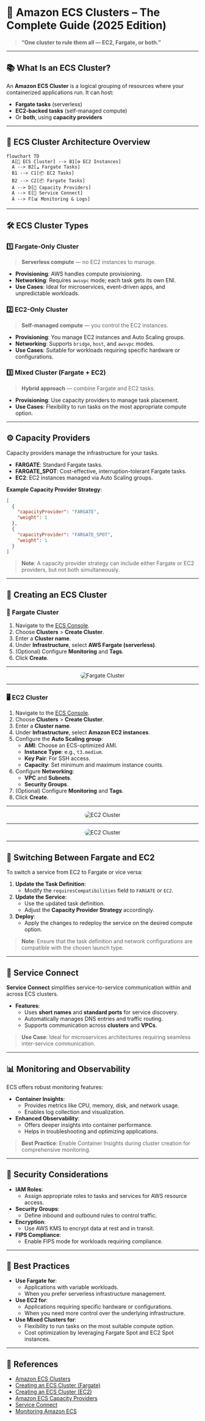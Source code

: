 # 🚀 Amazon ECS Clusters – The Complete Guide (2025 Edition)

> **“One cluster to rule them all — EC2, Fargate, or both.”**

---

## 📚 What Is an ECS Cluster?

An **Amazon ECS Cluster** is a logical grouping of resources where your containerized applications run. It can host:

- **Fargate tasks** (serverless)
- **EC2-backed tasks** (self-managed compute)
- Or **both**, using **capacity providers**

---

## 🧠 ECS Cluster Architecture Overview

```mermaid
flowchart TD
  A[🧱 ECS Cluster] --> B1[⚙️ EC2 Instances]
  A --> B2[☁️ Fargate Tasks]
  B1 --> C1[📦 EC2 Tasks]
  B2 --> C2[📦 Fargate Tasks]
  A --> D[🔗 Capacity Providers]
  A --> E[📡 Service Connect]
  A --> F[📊 Monitoring & Logs]
```

---

## 🛠️ ECS Cluster Types

### 1️⃣ Fargate-Only Cluster

> **Serverless compute** — no EC2 instances to manage.

- **Provisioning**: AWS handles compute provisioning.
- **Networking**: Requires `awsvpc` mode; each task gets its own ENI.
- **Use Cases**: Ideal for microservices, event-driven apps, and unpredictable workloads.

### 2️⃣ EC2-Only Cluster

> **Self-managed compute** — you control the EC2 instances.

- **Provisioning**: You manage EC2 instances and Auto Scaling groups.
- **Networking**: Supports `bridge`, `host`, and `awsvpc` modes.
- **Use Cases**: Suitable for workloads requiring specific hardware or configurations.

### 3️⃣ Mixed Cluster (Fargate + EC2)

> **Hybrid approach** — combine Fargate and EC2 tasks.

- **Provisioning**: Use capacity providers to manage task placement.
- **Use Cases**: Flexibility to run tasks on the most appropriate compute option.

---

## ⚙️ Capacity Providers

Capacity providers manage the infrastructure for your tasks.

- **FARGATE**: Standard Fargate tasks.
- **FARGATE_SPOT**: Cost-effective, interruption-tolerant Fargate tasks.
- **EC2**: EC2 instances managed via Auto Scaling groups.

**Example Capacity Provider Strategy**:

```json
[
  {
    "capacityProvider": "FARGATE",
    "weight": 1
  },
  {
    "capacityProvider": "FARGATE_SPOT",
    "weight": 1
  }
]
```

> **Note**: A capacity provider strategy can include either Fargate or EC2 providers, but not both simultaneously.

---

## 🧱 Creating an ECS Cluster

### 🔧 Fargate Cluster

1. Navigate to the [ECS Console](https://console.aws.amazon.com/ecs/v2).
2. Choose **Clusters** > **Create Cluster**.
3. Enter a **Cluster name**.
4. Under **Infrastructure**, select **AWS Fargate (serverless)**.
5. (Optional) Configure **Monitoring** and **Tags**.
6. Click **Create**.

---

<div style="text-align: center">
  <img src="images/fargate-cluster.png" style="border-radius: 10px" alt="Fargate Cluster">
</div>

---

### 🖥️ EC2 Cluster

1. Navigate to the [ECS Console](https://console.aws.amazon.com/ecs/v2).
2. Choose **Clusters** > **Create Cluster**.
3. Enter a **Cluster name**.
4. Under **Infrastructure**, select **Amazon EC2 instances**.
5. Configure the **Auto Scaling group**:
   - **AMI**: Choose an ECS-optimized AMI.
   - **Instance Type**: e.g., `t3.medium`.
   - **Key Pair**: For SSH access.
   - **Capacity**: Set minimum and maximum instance counts.
6. Configure **Networking**:
   - **VPC** and **Subnets**.
   - **Security Groups**.
7. (Optional) Configure **Monitoring** and **Tags**.
8. Click **Create**.

---

<div style="text-align: center">
  <img src="images/ec2-cluster-1.png" style="border-radius: 10px" alt="EC2 Cluster">
</div>

---

<div style="text-align: center">
  <img src="images/ec2-cluster-2.png" style="border-radius: 10px" alt="EC2 Cluster">
</div>

---

## 🔄 Switching Between Fargate and EC2

To switch a service from EC2 to Fargate or vice versa:

1. **Update the Task Definition**:
   - Modify the `requiresCompatibilities` field to `FARGATE` or `EC2`.
2. **Update the Service**:
   - Use the updated task definition.
   - Adjust the **Capacity Provider Strategy** accordingly.
3. **Deploy**:
   - Apply the changes to redeploy the service on the desired compute option.

> **Note**: Ensure that the task definition and network configurations are compatible with the chosen launch type.

---

## 🔗 Service Connect

**Service Connect** simplifies service-to-service communication within and across ECS clusters.

- **Features**:
  - Uses **short names** and **standard ports** for service discovery.
  - Automatically manages DNS entries and traffic routing.
  - Supports communication across **clusters** and **VPCs**.

> **Use Case**: Ideal for microservices architectures requiring seamless inter-service communication.

---

## 📊 Monitoring and Observability

ECS offers robust monitoring features:

- **Container Insights**:
  - Provides metrics like CPU, memory, disk, and network usage.
  - Enables log collection and visualization.
- **Enhanced Observability**:
  - Offers deeper insights into container performance.
  - Helps in troubleshooting and optimizing applications.

> **Best Practice**: Enable Container Insights during cluster creation for comprehensive monitoring.

---

## 🔐 Security Considerations

- **IAM Roles**:
  - Assign appropriate roles to tasks and services for AWS resource access.
- **Security Groups**:
  - Define inbound and outbound rules to control traffic.
- **Encryption**:
  - Use AWS KMS to encrypt data at rest and in transit.
- **FIPS Compliance**:
  - Enable FIPS mode for workloads requiring compliance.

---

## 📌 Best Practices

- **Use Fargate for**:
  - Applications with variable workloads.
  - When you prefer serverless infrastructure management.
- **Use EC2 for**:
  - Applications requiring specific hardware or configurations.
  - When you need more control over the underlying infrastructure.
- **Use Mixed Clusters for**:
  - Flexibility to run tasks on the most suitable compute option.
  - Cost optimization by leveraging Fargate Spot and EC2 Spot instances.

---

## 🧾 References

- [Amazon ECS Clusters](https://docs.aws.amazon.com/AmazonECS/latest/developerguide/clusters.html)
- [Creating an ECS Cluster (Fargate)](https://docs.aws.amazon.com/AmazonECS/latest/developerguide/create-cluster-console-v2.html)
- [Creating an ECS Cluster (EC2)](https://docs.aws.amazon.com/AmazonECS/latest/developerguide/create-ec2-cluster-console-v2.html)
- [Amazon ECS Capacity Providers](https://docs.aws.amazon.com/AmazonECS/latest/developerguide/fargate-capacity-providers.html)
- [Service Connect](https://docs.aws.amazon.com/AmazonECS/latest/developerguide/interconnecting-services.html)
- [Monitoring Amazon ECS](https://docs.aws.amazon.com/AmazonECS/latest/developerguide/ecs-best-practices.html)
